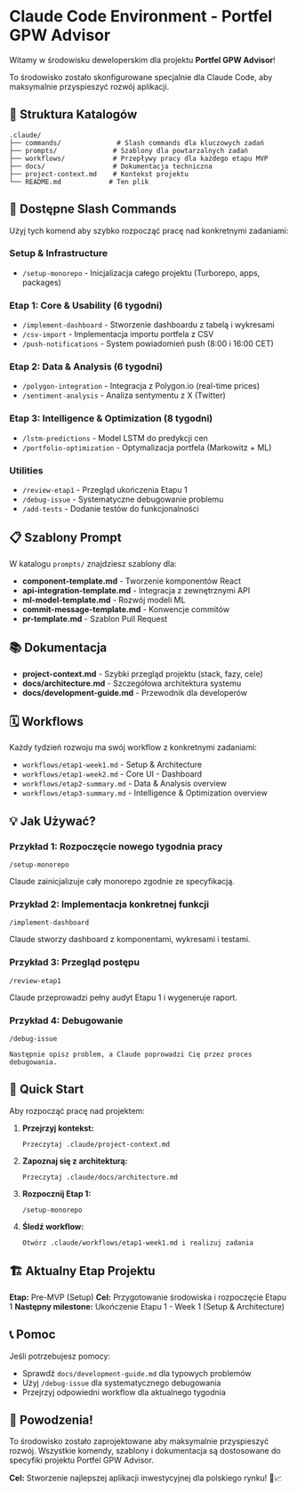 # Claude Code Environment - Portfel GPW Advisor

Witamy w środowisku deweloperskim dla projektu **Portfel GPW Advisor**!

To środowisko zostało skonfigurowane specjalnie dla Claude Code, aby maksymalnie przyspieszyć rozwój aplikacji.

## 📁 Struktura Katalogów

```
.claude/
├── commands/              # Slash commands dla kluczowych zadań
├── prompts/              # Szablony dla powtarzalnych zadań
├── workflows/            # Przepływy pracy dla każdego etapu MVP
├── docs/                 # Dokumentacja techniczna
├── project-context.md    # Kontekst projektu
└── README.md            # Ten plik
```

## 🚀 Dostępne Slash Commands

Użyj tych komend aby szybko rozpocząć pracę nad konkretnymi zadaniami:

### Setup & Infrastructure
- `/setup-monorepo` - Inicjalizacja całego projektu (Turborepo, apps, packages)

### Etap 1: Core & Usability (6 tygodni)
- `/implement-dashboard` - Stworzenie dashboardu z tabelą i wykresami
- `/csv-import` - Implementacja importu portfela z CSV
- `/push-notifications` - System powiadomień push (8:00 i 16:00 CET)

### Etap 2: Data & Analysis (6 tygodni)
- `/polygon-integration` - Integracja z Polygon.io (real-time prices)
- `/sentiment-analysis` - Analiza sentymentu z X (Twitter)

### Etap 3: Intelligence & Optimization (8 tygodni)
- `/lstm-predictions` - Model LSTM do predykcji cen
- `/portfolio-optimization` - Optymalizacja portfela (Markowitz + ML)

### Utilities
- `/review-etap1` - Przegląd ukończenia Etapu 1
- `/debug-issue` - Systematyczne debugowanie problemu
- `/add-tests` - Dodanie testów do funkcjonalności

## 📋 Szablony Prompt

W katalogu `prompts/` znajdziesz szablony dla:

- **component-template.md** - Tworzenie komponentów React
- **api-integration-template.md** - Integracja z zewnętrznymi API
- **ml-model-template.md** - Rozwój modeli ML
- **commit-message-template.md** - Konwencje commitów
- **pr-template.md** - Szablon Pull Request

## 📚 Dokumentacja

- **project-context.md** - Szybki przegląd projektu (stack, fazy, cele)
- **docs/architecture.md** - Szczegółowa architektura systemu
- **docs/development-guide.md** - Przewodnik dla developerów

## 🗓️ Workflows

Każdy tydzień rozwoju ma swój workflow z konkretnymi zadaniami:

- `workflows/etap1-week1.md` - Setup & Architecture
- `workflows/etap1-week2.md` - Core UI - Dashboard
- `workflows/etap2-summary.md` - Data & Analysis overview
- `workflows/etap3-summary.md` - Intelligence & Optimization overview

## 💡 Jak Używać?

### Przykład 1: Rozpoczęcie nowego tygodnia pracy
```
/setup-monorepo
```
Claude zainicjalizuje cały monorepo zgodnie ze specyfikacją.

### Przykład 2: Implementacja konkretnej funkcji
```
/implement-dashboard
```
Claude stworzy dashboard z komponentami, wykresami i testami.

### Przykład 3: Przegląd postępu
```
/review-etap1
```
Claude przeprowadzi pełny audyt Etapu 1 i wygeneruje raport.

### Przykład 4: Debugowanie
```
/debug-issue

Następnie opisz problem, a Claude poprowadzi Cię przez proces debugowania.
```

## 🎯 Quick Start

Aby rozpocząć pracę nad projektem:

1. **Przejrzyj kontekst:**
   ```
   Przeczytaj .claude/project-context.md
   ```

2. **Zapoznaj się z architekturą:**
   ```
   Przeczytaj .claude/docs/architecture.md
   ```

3. **Rozpocznij Etap 1:**
   ```
   /setup-monorepo
   ```

4. **Śledź workflow:**
   ```
   Otwórz .claude/workflows/etap1-week1.md i realizuj zadania
   ```

## 🏗️ Aktualny Etap Projektu

**Etap:** Pre-MVP (Setup)
**Cel:** Przygotowanie środowiska i rozpoczęcie Etapu 1
**Następny milestone:** Ukończenie Etapu 1 - Week 1 (Setup & Architecture)

## 📞 Pomoc

Jeśli potrzebujesz pomocy:
- Sprawdź `docs/development-guide.md` dla typowych problemów
- Użyj `/debug-issue` dla systematycznego debugowania
- Przejrzyj odpowiedni workflow dla aktualnego tygodnia

## 🎉 Powodzenia!

To środowisko zostało zaprojektowane aby maksymalnie przyspieszyć rozwój. Wszystkie komendy, szablony i dokumentacja są dostosowane do specyfiki projektu Portfel GPW Advisor.

**Cel:** Stworzenie najlepszej aplikacji inwestycyjnej dla polskiego rynku! 🚀📈

